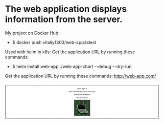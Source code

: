 # The web application displays information from the server.

My project on Docker Hub:
* $ docker push vitaliy1303/web-app:latest

Used with helm in k8s:
Get the application URL by running these commands:

* $ helm install web-app ./web-app-chart --debug --dry-run

Get the application URL by running these commands:
  http://web-app.com/

![alt text](https://github.com/vitaliy-developer/info_from_the_hosts/blob/main/img101.png)
